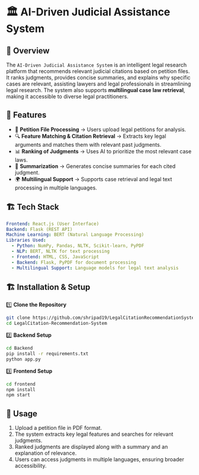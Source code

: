 # 🏛️ AI-Driven Judicial Assistance System  

## 📌 Overview  
The `AI-Driven Judicial Assistance System` is an intelligent legal research platform that recommends relevant judicial citations based on petition files. It ranks judgments, provides concise summaries, and explains why specific cases are relevant, assisting lawyers and legal professionals in streamlining legal research. The system also supports **multilingual case law retrieval**, making it accessible to diverse legal practitioners.  

## 🚀 Features  
- 📂 **Petition File Processing** → Users upload legal petitions for analysis.  
- 🔍 **Feature Matching & Citation Retrieval** → Extracts key legal arguments and matches them with relevant past judgments.  
- 📊 **Ranking of Judgments** → Uses AI to prioritize the most relevant case laws.  
- 📝 **Summarization** → Generates concise summaries for each cited judgment.   
- 🌍 **Multilingual Support** → Supports case retrieval and legal text processing in multiple languages.  


## 🏗️ Tech Stack  
```yaml
Frontend: React.js (User Interface)
Backend: Flask (REST API)
Machine Learning: BERT (Natural Language Processing)
Libraries Used:
  - Python: NumPy, Pandas, NLTK, Scikit-learn, PyPDF
  - NLP: BERT, NLTK for text processing
  - Frontend: HTML, CSS, JavaScript
  - Backend: Flask, PyPDF for document processing
  - Multilingual Support: Language models for legal text analysis
```

## 🏗️ Installation & Setup  

1️⃣ **Clone the Repository**
```bash
git clone https://github.com/shripad19/LegalCitationRecommendationSystem
cd LegalCitation-Recommendation-System
```
2️⃣ **Backend Setup**
```bash
cd Backend
pip install -r requirements.txt
python app.py
```
3️⃣ **Frontend Setup**
```bash
cd frontend
npm install
npm start
```

## 🎯 Usage
1. Upload a petition file in PDF format.
2. The system extracts key legal features and searches for relevant judgments.
3. Ranked judgments are displayed along with a summary and an explanation of relevance.
4. Users can access judgments in multiple languages, ensuring broader accessibility.
